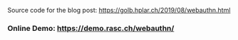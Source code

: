 Source code for the blog post: https://golb.hplar.ch/2019/08/webauthn.html


### Online Demo: https://demo.rasc.ch/webauthn/
